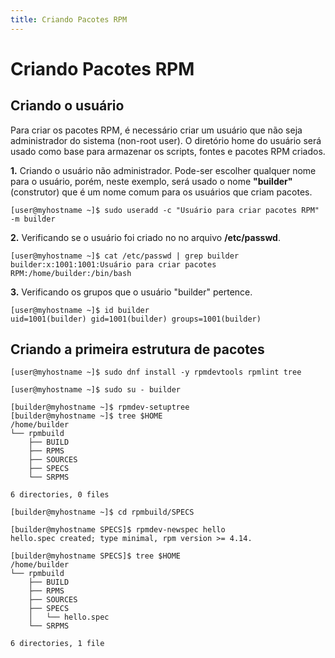 ```yaml
---
title: Criando Pacotes RPM
---
```


# Criando Pacotes RPM

## Criando o usuário

Para criar os pacotes RPM, é necessário criar um usuário que não seja administrador do sistema (non-root user). O diretório home do usuário será usado como base para armazenar os scripts, fontes e pacotes RPM criados.

**1.** Criando o usuário não administrador. Pode-ser escolher qualquer nome para o usuário, porém, neste exemplo, será usado o nome **"builder"** (construtor) que é um nome comum para os usuários que criam pacotes.

```shell
[user@myhostname ~]$ sudo useradd -c "Usuário para criar pacotes RPM" -m builder
```

**2.** Verificando se o usuário foi criado no no arquivo **/etc/passwd**.

```shell
[user@myhostname ~]$ cat /etc/passwd | grep builder
builder:x:1001:1001:Usuário para criar pacotes RPM:/home/builder:/bin/bash
```

**3.** Verificando os grupos que o usuário "builder" pertence.

```shell
[user@myhostname ~]$ id builder
uid=1001(builder) gid=1001(builder) groups=1001(builder)
```



## Criando a primeira estrutura de pacotes

```shell
[user@myhostname ~]$ sudo dnf install -y rpmdevtools rpmlint tree
```

```shell
[user@myhostname ~]$ sudo su - builder
```

```shell
[builder@myhostname ~]$ rpmdev-setuptree
[builder@myhostname ~]$ tree $HOME
/home/builder
└── rpmbuild
    ├── BUILD
    ├── RPMS
    ├── SOURCES
    ├── SPECS
    └── SRPMS

6 directories, 0 files

```



```shell
[builder@myhostname ~]$ cd rpmbuild/SPECS

[builder@myhostname SPECS]$ rpmdev-newspec hello
hello.spec created; type minimal, rpm version >= 4.14.

[builder@myhostname SPECS]$ tree $HOME
/home/builder
└── rpmbuild
    ├── BUILD
    ├── RPMS
    ├── SOURCES
    ├── SPECS
    │   └── hello.spec
    └── SRPMS

6 directories, 1 file
```

